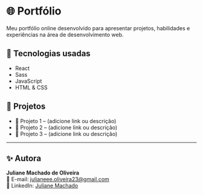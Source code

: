 # 🌐 Portfólio

Meu portfólio online desenvolvido para apresentar projetos, habilidades e experiências na área de desenvolvimento web.

## 🚀 Tecnologias usadas
- React
- Sass
- JavaScript
- HTML & CSS

## 💼 Projetos
- 🔗 Projeto 1 – (adicione link ou descrição)
- 🔗 Projeto 2 – (adicione link ou descrição)
- 🔗 Projeto 3 – (adicione link ou descrição)

---

## ✨ Autora
**Juliane Machado de Oliveira**  
📧 E-mail: julianeee.oliveira23@gmail.com  
🔗 LinkedIn: [Juliane Machado](https://www.linkedin.com/in/juliane-machado-64a113236)
